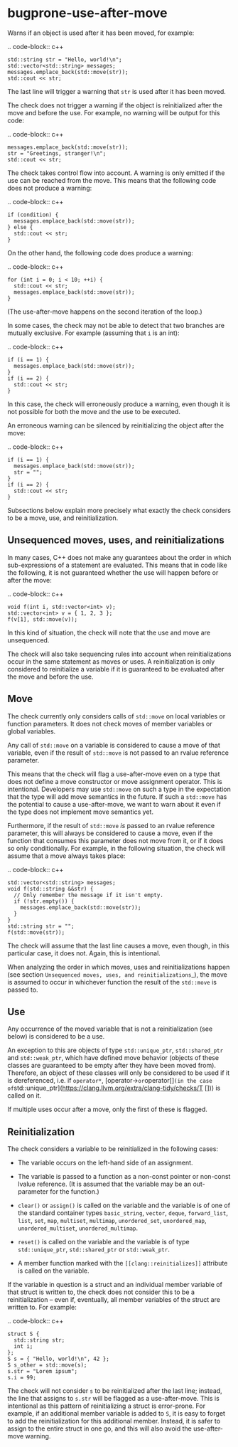bugprone-use-after-move
=======================

Warns if an object is used after it has been moved, for example:

.. code-block:: c++

    std::string str = "Hello, world!\n";
    std::vector<std::string> messages;
    messages.emplace_back(std::move(str));
    std::cout << str;

The last line will trigger a warning that `str` is used after it has
been moved.

The check does not trigger a warning if the object is reinitialized
after the move and before the use. For example, no warning will be
output for this code:

.. code-block:: c++

    messages.emplace_back(std::move(str));
    str = "Greetings, stranger!\n";
    std::cout << str;

The check takes control flow into account. A warning is only emitted if
the use can be reached from the move. This means that the following code
does not produce a warning:

.. code-block:: c++

    if (condition) {
      messages.emplace_back(std::move(str));
    } else {
      std::cout << str;
    }

On the other hand, the following code does produce a warning:

.. code-block:: c++

    for (int i = 0; i < 10; ++i) {
      std::cout << str;
      messages.emplace_back(std::move(str));
    }

(The use-after-move happens on the second iteration of the loop.)

In some cases, the check may not be able to detect that two branches are
mutually exclusive. For example (assuming that `i` is an int):

.. code-block:: c++

    if (i == 1) {
      messages.emplace_back(std::move(str));
    }
    if (i == 2) {
      std::cout << str;
    }

In this case, the check will erroneously produce a warning, even though
it is not possible for both the move and the use to be executed.

An erroneous warning can be silenced by reinitializing the object after
the move:

.. code-block:: c++

    if (i == 1) {
      messages.emplace_back(std::move(str));
      str = "";
    }
    if (i == 2) {
      std::cout << str;
    }

Subsections below explain more precisely what exactly the check
considers to be a move, use, and reinitialization.

Unsequenced moves, uses, and reinitializations
----------------------------------------------

In many cases, C++ does not make any guarantees about the order in which
sub-expressions of a statement are evaluated. This means that in code
like the following, it is not guaranteed whether the use will happen
before or after the move:

.. code-block:: c++

    void f(int i, std::vector<int> v);
    std::vector<int> v = { 1, 2, 3 };
    f(v[1], std::move(v));

In this kind of situation, the check will note that the use and move are
unsequenced.

The check will also take sequencing rules into account when
reinitializations occur in the same statement as moves or uses. A
reinitialization is only considered to reinitialize a variable if it is
guaranteed to be evaluated after the move and before the use.

Move
----

The check currently only considers calls of `std::move` on local
variables or function parameters. It does not check moves of member
variables or global variables.

Any call of `std::move` on a variable is considered to cause a move of
that variable, even if the result of `std::move` is not passed to an
rvalue reference parameter.

This means that the check will flag a use-after-move even on a type that
does not define a move constructor or move assignment operator. This is
intentional. Developers may use `std::move` on such a type in the
expectation that the type will add move semantics in the future. If such
a `std::move` has the potential to cause a use-after-move, we want to
warn about it even if the type does not implement move semantics yet.

Furthermore, if the result of `std::move` *is* passed to an rvalue
reference parameter, this will always be considered to cause a move,
even if the function that consumes this parameter does not move from it,
or if it does so only conditionally. For example, in the following
situation, the check will assume that a move always takes place:

.. code-block:: c++

    std::vector<std::string> messages;
    void f(std::string &&str) {
      // Only remember the message if it isn't empty.
      if (!str.empty()) {
        messages.emplace_back(std::move(str));
      }
    }
    std::string str = "";
    f(std::move(str));

The check will assume that the last line causes a move, even though, in
this particular case, it does not. Again, this is intentional.

When analyzing the order in which moves, uses and reinitializations
happen (see section `Unsequenced moves, uses, and reinitializations`\_),
the move is assumed to occur in whichever function the result of the
`std::move` is passed to.

Use
---

Any occurrence of the moved variable that is not a reinitialization (see
below) is considered to be a use.

An exception to this are objects of type `std::unique_ptr`,
`std::shared_ptr` and `std::weak_ptr`, which have defined move behavior
(objects of these classes are guaranteed to be empty after they have
been moved from). Therefore, an object of these classes will only be
considered to be used if it is dereferenced, i.e. if `operator*`,
[operator->` or `operator[]` (in the case of `std::unique_ptr](https://clang.llvm.org/extra/clang-tidy/checks/T [])) is
called on it.

If multiple uses occur after a move, only the first of these is flagged.

Reinitialization
----------------

The check considers a variable to be reinitialized in the following
cases:

-   The variable occurs on the left-hand side of an assignment.

-   The variable is passed to a function as a non-const pointer or
    non-const lvalue reference. (It is assumed that the variable may be
    an out-parameter for the function.)

-   `clear()` or `assign()` is called on the variable and the variable
    is of one of the standard container types `basic_string`, `vector`,
    `deque`, `forward_list`, `list`, `set`, `map`, `multiset`,
    `multimap`, `unordered_set`, `unordered_map`, `unordered_multiset`,
    `unordered_multimap`.

-   `reset()` is called on the variable and the variable is of type
    `std::unique_ptr`, `std::shared_ptr` or `std::weak_ptr`.

-   A member function marked with the `[[clang::reinitializes]]`
    attribute is called on the variable.

If the variable in question is a struct and an individual member
variable of that struct is written to, the check does not consider this
to be a reinitialization – even if, eventually, all member variables of
the struct are written to. For example:

.. code-block:: c++

    struct S {
      std::string str;
      int i;
    };
    S s = { "Hello, world!\n", 42 };
    S s_other = std::move(s);
    s.str = "Lorem ipsum";
    s.i = 99;

The check will not consider `s` to be reinitialized after the last line;
instead, the line that assigns to `s.str` will be flagged as a
use-after-move. This is intentional as this pattern of reinitializing a
struct is error-prone. For example, if an additional member variable is
added to `S`, it is easy to forget to add the reinitialization for this
additional member. Instead, it is safer to assign to the entire struct
in one go, and this will also avoid the use-after-move warning.
